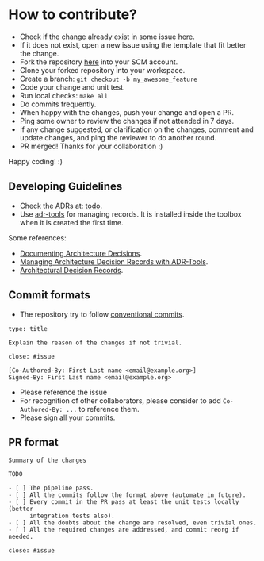 # How to contribute?

- Check if the change already exist in some issue
  [here](https://github.com/little-engineer-2025/template-python3/issues).
  <!-- TODO update the reference to your repository -->
- If it does not exist, open a new issue using the template that fit better the
  change.
- Fork the repository [here](https://github.com/little-engineer-2025/template-python3/fork)
  into your SCM account.
  <!-- TODO update the reference to your repository -->
- Clone your forked repository into your workspace.
- Create a branch: `git checkout -b my_awesome_feature`
- Code your change and unit test.
- Run local checks: `make all`
- Do commits frequently.
- When happy with the changes, push your change and open a PR.
- Ping some owner to review the changes if not attended in 7 days.
- If any change suggested, or clarification on the changes, comment and update
  changes, and ping the reviewer to do another round.
- PR merged! Thanks for your collaboration :)

Happy coding! :)

## Developing Guidelines

<!--
TODO Create the `docs/adr/...` files as needed depending on your needs.
     See the adr-tools below.
-->

- Check the ADRs at: [todo](#).
- Use [adr-tools](https://github.com/npryce/adr-tools) for managing records.
  It is installed inside the toolbox when it is created the first time.

Some references:

- [Documenting Architecture Decisions](https://cognitect.com/blog/2011/11/15/documenting-architecture-decisions).
- [Managing Architecture Decision Records with ADR-Tools](https://www.hascode.com/managing-architecture-decision-records-with-adr-tools/).
- [Architectural Decision Records](https://adr.github.io/).

## Commit formats

- The repository try to follow [conventional commits](https://www.conventionalcommits.org/).

```raw
type: title

Explain the reason of the changes if not trivial.

close: #issue

[Co-Authored-By: First Last name <email@example.org>]
Signed-By: First Last name <email@example.org>
```
- Please reference the issue 
- For recognition of other collaborators, please consider to add
  `Co-Authored-By: ...` to reference them.
- Please sign all your commits.

## PR format

```raw
Summary of the changes

TODO

- [ ] The pipeline pass.
- [ ] All the commits follow the format above (automate in future).
- [ ] Every commit in the PR pass at least the unit tests locally (better
      integration tests also).
- [ ] All the doubts about the change are resolved, even trivial ones.
- [ ] All the required changes are addressed, and commit reorg if needed.

close: #issue
```

